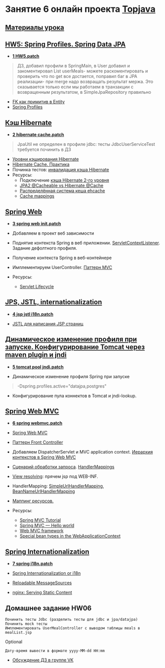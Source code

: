 # Занятие 6 онлайн проекта <a href="http://javawebinar.ru/topjava/">Topjava</a>

## <a href="https://drive.google.com/open?id=0B9Ye2auQ_NsFfkF5c1hiWmstT0prODdtZkVuNFlMZmdtN3J0OUcyY0lkT2NlVzlUMXRUUlk">Материалы урока</a>

## <a href="https://drive.google.com/open?id=0B9Ye2auQ_NsFUVZobXRzNWFzUW8">HW5: Spring Profiles. Spring Data JPA</a>
-  **<a href="https://drive.google.com/open?id=0B9Ye2auQ_NsFZFZhZGdrMnBYN00">1 HW5.patch</a>**
> ДЗ, добавил профили в SpringMain, в User добавил и закоментировал List<UserMeal> userMeals- можете раскоментировать и  проверить что по get все достается,
> поправил баг в JPA реализации- при merge надо возвращать результат мержа. Это сказывается только если мы работаем в  транзакции с возвращенным результатом, в SimpleJpaRepository правильно

-  <a href="http://stackoverflow.com/questions/3669883/hibernate-where-do-insertable-false-updatable-false-belong-in-composite-pr#answer-9442483">FK как примитив в Entity</a>
-  <a href="http://javarticles.com/2013/12/spring-profiles.html">Spring Profiles</a>

## <a href="https://drive.google.com/open?id=0B9Ye2auQ_NsFeTV0SUFfblk5NE0">Кэш Hibernate</a>
-  **<a href="https://drive.google.com/open?id=0B9Ye2auQ_NsFQXBJQ1JRRHFwR0E">2 hibernate cache.patch</a>**
>  JpaUtil не определен в профиле jdbc: тесты JdbcUserServiceTest требуется починить в ДЗ

-  <a href="http://habrahabr.ru/post/135176/">Уровни кэширования Hibernate</a>
-  <a href="http://habrahabr.ru/post/136375/">Hibernate Cache. Практика</a>
-  Починка тестов: <a href="http://stackoverflow.com/questions/1603846/hibernate-2nd-level-cache-invalidation-when-another-process-modifies-the-databas">инвалидация кэша Hibernate</a>
-  Ресурсы:
   -  Подключение <a href="http://www.ehcache.org/generated/2.9.0/html/ehc-all/#page/Ehcache_Documentation_Set%2Fco-hib_about_using_ehcache_with_hibernate.html%23wwconnect_header">кэша Hibernate 2-го уровня</a>
   -  <a href="http://stackoverflow.com/questions/3663979/how-to-use-jpa2s-cacheable-instead-of-hibernates-cache">JPA2 @Cacheable vs Hibernate @Cache</a>
   -  <a href="http://habrahabr.ru/post/25140/">Распределённая система кеша ehcache</a>
   -  <a href="http://docs.jboss.org/hibernate/orm/4.3/manual/en-US/html_single/#performance-cache-mapping">Cache mappings</a>

## <a href="https://drive.google.com/open?id=0B9Ye2auQ_NsFVE1jWkRucm1UTjA">Spring Web</a>
-  **<a href="https://drive.google.com/open?id=0B9Ye2auQ_NsFZlNmSkplTy1KWUk">3 spring web init.patch</a>**

-  Добавляем в проект веб зависимости
-  Поднятие контекста Spring в веб приложении. <a href="http://www.mkyong.com/servlet/what-is-listener-servletcontextlistener-example/">ServletContextListener</a>. Задание дефолтного профиля.
-  Получение контекста Spring в веб-контейнере
-  Имплементируем UserController. <a href="http://design-pattern.ru/patterns/mvc.html">Паттерн MVC</a>
-  Ресурсы:
   -  <a href="https://docs.oracle.com/javaee/6/tutorial/doc/bnafi.html">Servlet Lifecycle</a>

## <a href="https://drive.google.com/open?id=0B9Ye2auQ_NsFN3k0ZVk1MnF5TjQ">JPS, JSTL, internationalization</a>
-  **<a href="https://drive.google.com/open?id=0B9Ye2auQ_NsFejFZWjhER0diTk0">4 jsp jstl i18n.patch</a>**

-  <a href="http://devcolibri.com/1250">JSTL для написания JSP страниц</a>


## <a href="https://drive.google.com/open?id=0B9Ye2auQ_NsFTnRoeUlOWXpSMWs">Динамическое изменение профиля при запуске. Конфигурирование Tomcat через maven plugin и jndi</a>
-  **<a href="https://drive.google.com/open?id=0B9Ye2auQ_NsFM3M1Skt0T3BsWUU">5 tomcat pool jndi.patch</a>**

-  Динамическое изменение профиля Spring при запуске 
>  -Dspring.profiles.active="datajpa,postgres"
-  Конфигурирование пула коннектов в Tomcat и jndi-lookup.

## <a href="https://drive.google.com/open?id=0B9Ye2auQ_NsFQThUX2VyQXNiTHM">Spring Web MVC</a>
-  **<a href="https://drive.google.com/open?id=0B9Ye2auQ_NsFQ1V6aHRUWlFwWGM">6 spring webmvc.patch</a>**

-  <a class="anchor" id="mvc"></a><a href="http://docs.spring.io/spring/docs/current/spring-framework-reference/html/mvc.html">Spring Web MVC</a>
-  <a href="http://design-pattern.ru/patterns/front-controller.html">Паттерн Front Controller</a>
-  Добавляем DispatcherServlet и MVC application context. <a href="http://docs.spring.io/spring/docs/current/spring-framework-reference/html/images/mvc-contexts.gif">Иерархия контекстов в Spring Web MVC</a>
-  <a href="http://www.tutorialspoint.com/spring/spring_web_mvc_framework.htm">Сценарий обработки запроса</a>. <a href="http://www.studytrails.com/frameworks/spring/spring-mvc.jsp">HandlerMappings</a>
-  <a href="http://docs.spring.io/spring/docs/current/spring-framework-reference/html/mvc.html#mvc-viewresolver-resolver">View resolving</a>: прячем jsp под WEB-INF.
-  HandlerMapping: <a href="http://www.mkyong.com/spring-mvc/spring-mvc-simpleurlhandlermapping-example/">SimpleUrlHandlerMapping</a>, <a href="http://www.mkyong.com/spring-mvc/spring-mvc-beannameurlhandlermapping-example/">BeanNameUrlHandlerMapping</a>
-  <a href="http://docs.spring.io/spring/docs/current/spring-framework-reference/html/mvc.html#mvc-config-static-resources">Маппинг ресурсов.</a>
-  Ресурсы:
   -  <a href="http://www.jpalace.org/document/34/spring-mvc-tutorial">Spring MVC Tutorial</a>
   -  <a href="http://devcolibri.com/120">Spring MVC — Hello world</a>
   -  <a href="http://docs.spring.io/spring/docs/current/spring-framework-reference/html/mvc.html">Web MVC framework</a>
   -  <a href="http://docs.spring.io/spring/docs/current/spring-framework-reference/html/mvc.html#mvc-webappctx-special-beans-tbl">Special bean types in the WebApplicationContext</a>

## <a href="https://drive.google.com/open?id=0B9Ye2auQ_NsFUEctTkRSMWNvRjg">Spring Internationalization</a>
-  **<a href="https://drive.google.com/open?id=0B9Ye2auQ_NsFaXRrSnBpejJDd0E">7 spring i18n.patch</a>**

-  <a href="http://simplespringtutorial.com/i18n.html">Spring Internationalization or i18n</a>
-  <a href="http://learningviacode.blogspot.ru/2012/07/reloadable-messagesources.html">Reloadable MessageSources</a>
-  <a href="http://nginx.com/resources/admin-guide/serving-static-content/">nginx: Serving Static Content</a>

## Домашнее задание HW06
    Починить тесты Jdbc (разделить тесты для jdbc и jpa/datajpa)
    Починить mock тесты
    Имплементировать UserMealController с выводом таблицы meals в mealList.jsp

Optional

    Дату-время вывести в формате yyyy-MM-dd HH:mm
          
-  <a href="https://vk.com/topic-88584431_31644662">Обсуждение ДЗ в группе VK</a>
